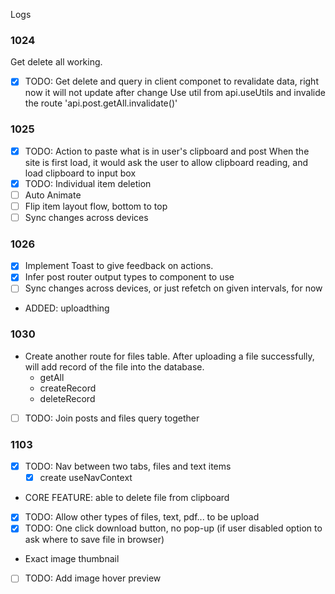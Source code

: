 Logs 

### 1024
Get delete all working.
- [x] TODO: Get delete and query in client componet to revalidate data, right now it will not update after change
    Use util from api.useUtils and invalide the route 'api.post.getAll.invalidate()'

### 1025
- [x] TODO: Action to paste what is in user's clipboard and post 
    When the site is first load, it would ask the user to allow clipboard reading, and load clipboard to input box
- [x] TODO: Individual item deletion
- [ ] Auto Animate
- [ ] Flip item layout flow, bottom to top
- [ ] Sync changes across devices

### 1026
- [x] Implement Toast to give feedback on actions.
- [x] Infer post router output types to component to use 
- [ ] Sync changes across devices, or just refetch on given intervals, for now
- ADDED: uploadthing

### 1030
- Create another route for files table. After uploading a file successfully, will add record of the file into the database.
    - getAll
    - createRecord
    - deleteRecord
- [ ] TODO: Join posts and files query together

### 1103
- [x] TODO: Nav between two tabs, files and text items
  - [x] create useNavContext
- CORE FEATURE: able to delete file from clipboard
- [x] TODO: Allow other types of files, text, pdf... to be upload
- [x] TODO: One click download button, no pop-up (if user disabled option to ask where to save file in browser)
- Exact image thumbnail
- [ ] TODO: Add image hover preview

